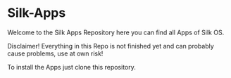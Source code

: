 # Silk-Apps
Welcome to the Silk Apps Repository here you can find all Apps of Silk OS.

Disclaimer! Everything in this Repo is not finished yet and can probably cause problems, use at own risk!

To install the Apps just clone this repository.
